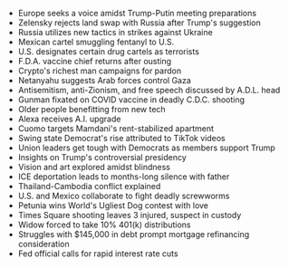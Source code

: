 - Europe seeks a voice amidst Trump-Putin meeting preparations
- Zelensky rejects land swap with Russia after Trump's suggestion
- Russia utilizes new tactics in strikes against Ukraine
- Mexican cartel smuggling fentanyl to U.S.
- U.S. designates certain drug cartels as terrorists
- F.D.A. vaccine chief returns after ousting
- Crypto's richest man campaigns for pardon
- Netanyahu suggests Arab forces control Gaza
- Antisemitism, anti-Zionism, and free speech discussed by A.D.L. head
- Gunman fixated on COVID vaccine in deadly C.D.C. shooting
- Older people benefitting from new tech
- Alexa receives A.I. upgrade
- Cuomo targets Mamdani's rent-stabilized apartment
- Swing state Democrat's rise attributed to TikTok videos
- Union leaders get tough with Democrats as members support Trump
- Insights on Trump's controversial presidency
- Vision and art explored amidst blindness
- ICE deportation leads to months-long silence with father 
- Thailand-Cambodia conflict explained
- U.S. and Mexico collaborate to fight deadly screwworms
- Petunia wins World's Ugliest Dog contest with love
- Times Square shooting leaves 3 injured, suspect in custody
- Widow forced to take 10% 401(k) distributions
- Struggles with $145,000 in debt prompt mortgage refinancing consideration
- Fed official calls for rapid interest rate cuts